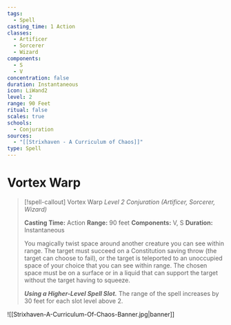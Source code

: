 ```yaml
---
tags:
  - Spell
casting_time: 1 Action
classes:
  - Artificer
  - Sorcerer
  - Wizard
components:
  - S
  - V
concentration: false
duration: Instantaneous
icon: LiWand2
level: 2
range: 90 Feet
ritual: false
scales: true
schools:
  - Conjuration
sources:
  - "[[Strixhaven - A Curriculum of Chaos]]"
type: Spell
---
```


# Vortex Warp

>[!spell-callout] Vortex Warp
>_Level 2 Conjuration (Artificer, Sorcerer, Wizard)_
>
>**Casting Time:** Action
>**Range:** 90 feet
>**Components:** V, S
>**Duration:** Instantaneous
>
>You magically twist space around another creature you can see within range. The target must succeed on a Constitution saving throw (the target can choose to fail), or the target is teleported to an unoccupied space of your choice that you can see within range. The chosen space must be on a surface or in a liquid that can support the target without the target having to squeeze.
>
>**_Using a Higher-Level Spell Slot._** The range of the spell increases by 30 feet for each slot level above 2.

![[Strixhaven-A-Curriculum-Of-Chaos-Banner.jpg|banner]]
